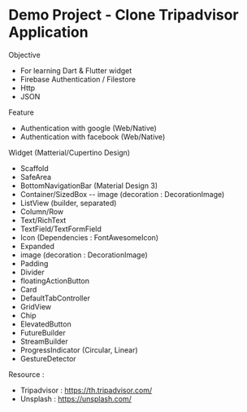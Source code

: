 # Demo Project - Clone Tripadvisor Application

Objective
- For learning Dart & Flutter widget
- Firebase Authentication / Filestore
- Http
- JSON

Feature
- Authentication with google (Web/Native)
- Authentication with facebook (Web/Native)
 
 Widget (Matterial/Cupertino Design)
- Scaffold 
- SafeArea
- BottomNavigationBar (Material Design 3)
- Container/SizedBox -- image (decoration : DecorationImage)
- ListView (builder, separated)
- Column/Row
- Text/RichText
- TextField/TextFormField
- Icon (Dependencies : FontAwesomeIcon)
- Expanded
- image (decoration : DecorationImage)
- Padding
- Divider
- floatingActionButton
- Card
- DefaultTabController
- GridView
- Chip
- ElevatedButton
- FutureBuilder
- StreamBuilder
- ProgressIndicator (Circular, Linear)
- GestureDetector

Resource : 
- Tripadvisor : https://th.tripadvisor.com/
- Unsplash : https://unsplash.com/
